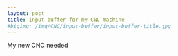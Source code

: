 ```yaml
---
layout: post
title: input buffer for my CNC machine
#bigimg: /img/CNC/input-buffer/input-buffer-title.jpg
---
```

My new CNC needed
